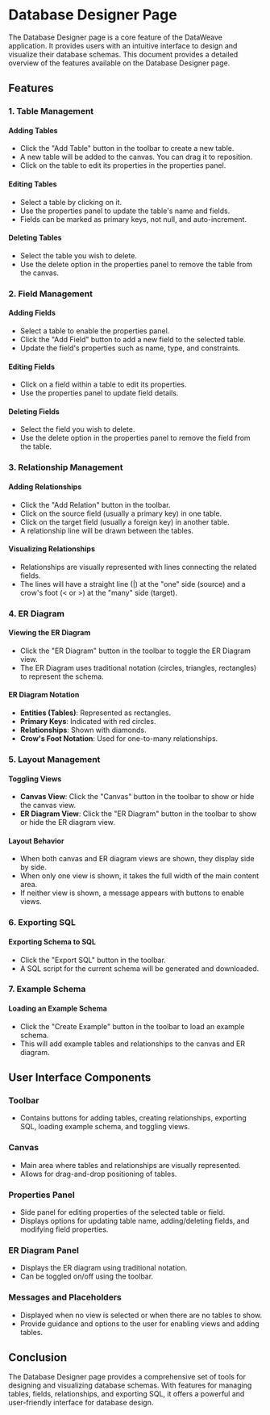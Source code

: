 # Database Designer Page

The Database Designer page is a core feature of the DataWeave application. It provides users with an intuitive interface to design and visualize their database schemas. This document provides a detailed overview of the features available on the Database Designer page.

## Features

### 1. Table Management

#### Adding Tables
- Click the "Add Table" button in the toolbar to create a new table.
- A new table will be added to the canvas. You can drag it to reposition.
- Click on the table to edit its properties in the properties panel.

#### Editing Tables
- Select a table by clicking on it.
- Use the properties panel to update the table's name and fields.
- Fields can be marked as primary keys, not null, and auto-increment.

#### Deleting Tables
- Select the table you wish to delete.
- Use the delete option in the properties panel to remove the table from the canvas.

### 2. Field Management

#### Adding Fields
- Select a table to enable the properties panel.
- Click the "Add Field" button to add a new field to the selected table.
- Update the field's properties such as name, type, and constraints.

#### Editing Fields
- Click on a field within a table to edit its properties.
- Use the properties panel to update field details.

#### Deleting Fields
- Select the field you wish to delete.
- Use the delete option in the properties panel to remove the field from the table.

### 3. Relationship Management

#### Adding Relationships
- Click the "Add Relation" button in the toolbar.
- Click on the source field (usually a primary key) in one table.
- Click on the target field (usually a foreign key) in another table.
- A relationship line will be drawn between the tables.

#### Visualizing Relationships
- Relationships are visually represented with lines connecting the related fields.
- The lines will have a straight line (|) at the "one" side (source) and a crow's foot (< or >) at the "many" side (target).

### 4. ER Diagram

#### Viewing the ER Diagram
- Click the "ER Diagram" button in the toolbar to toggle the ER Diagram view.
- The ER Diagram uses traditional notation (circles, triangles, rectangles) to represent the schema.

#### ER Diagram Notation
- **Entities (Tables)**: Represented as rectangles.
- **Primary Keys**: Indicated with red circles.
- **Relationships**: Shown with diamonds.
- **Crow's Foot Notation**: Used for one-to-many relationships.

### 5. Layout Management

#### Toggling Views
- **Canvas View**: Click the "Canvas" button in the toolbar to show or hide the canvas view.
- **ER Diagram View**: Click the "ER Diagram" button in the toolbar to show or hide the ER diagram view.

#### Layout Behavior
- When both canvas and ER diagram views are shown, they display side by side.
- When only one view is shown, it takes the full width of the main content area.
- If neither view is shown, a message appears with buttons to enable views.

### 6. Exporting SQL

#### Exporting Schema to SQL
- Click the "Export SQL" button in the toolbar.
- A SQL script for the current schema will be generated and downloaded.

### 7. Example Schema

#### Loading an Example Schema
- Click the "Create Example" button in the toolbar to load an example schema.
- This will add example tables and relationships to the canvas and ER diagram.

## User Interface Components

### Toolbar
- Contains buttons for adding tables, creating relationships, exporting SQL, loading example schema, and toggling views.

### Canvas
- Main area where tables and relationships are visually represented.
- Allows for drag-and-drop positioning of tables.

### Properties Panel
- Side panel for editing properties of the selected table or field.
- Displays options for updating table name, adding/deleting fields, and modifying field properties.

### ER Diagram Panel
- Displays the ER diagram using traditional notation.
- Can be toggled on/off using the toolbar.

### Messages and Placeholders
- Displayed when no view is selected or when there are no tables to show.
- Provide guidance and options to the user for enabling views and adding tables.

## Conclusion

The Database Designer page provides a comprehensive set of tools for designing and visualizing database schemas. With features for managing tables, fields, relationships, and exporting SQL, it offers a powerful and user-friendly interface for database design.